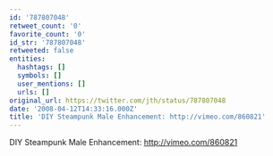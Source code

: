 ```yaml
---
id: '787807048'
retweet_count: '0'
favorite_count: '0'
id_str: '787807048'
retweeted: false
entities:
  hashtags: []
  symbols: []
  user_mentions: []
  urls: []
original_url: https://twitter.com/jth/status/787807048
date: '2008-04-12T14:33:16.000Z'
title: 'DIY Steampunk Male Enhancement: http://vimeo.com/860821'
---
```


DIY Steampunk Male Enhancement: http://vimeo.com/860821